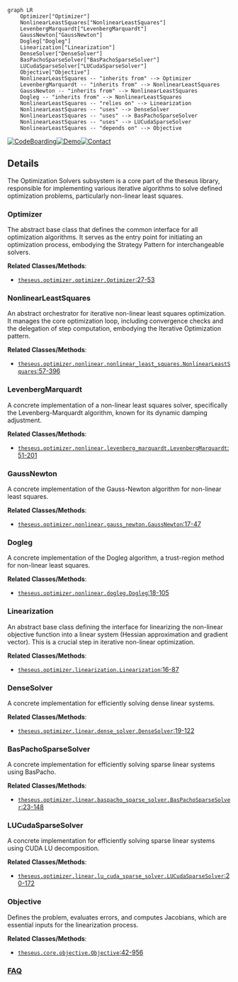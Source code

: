 ```mermaid
graph LR
    Optimizer["Optimizer"]
    NonlinearLeastSquares["NonlinearLeastSquares"]
    LevenbergMarquardt["LevenbergMarquardt"]
    GaussNewton["GaussNewton"]
    Dogleg["Dogleg"]
    Linearization["Linearization"]
    DenseSolver["DenseSolver"]
    BasPachoSparseSolver["BasPachoSparseSolver"]
    LUCudaSparseSolver["LUCudaSparseSolver"]
    Objective["Objective"]
    NonlinearLeastSquares -- "inherits from" --> Optimizer
    LevenbergMarquardt -- "inherits from" --> NonlinearLeastSquares
    GaussNewton -- "inherits from" --> NonlinearLeastSquares
    Dogleg -- "inherits from" --> NonlinearLeastSquares
    NonlinearLeastSquares -- "relies on" --> Linearization
    NonlinearLeastSquares -- "uses" --> DenseSolver
    NonlinearLeastSquares -- "uses" --> BasPachoSparseSolver
    NonlinearLeastSquares -- "uses" --> LUCudaSparseSolver
    NonlinearLeastSquares -- "depends on" --> Objective
```

[![CodeBoarding](https://img.shields.io/badge/Generated%20by-CodeBoarding-9cf?style=flat-square)](https://github.com/CodeBoarding/GeneratedOnBoardings)[![Demo](https://img.shields.io/badge/Try%20our-Demo-blue?style=flat-square)](https://www.codeboarding.org/demo)[![Contact](https://img.shields.io/badge/Contact%20us%20-%20contact@codeboarding.org-lightgrey?style=flat-square)](mailto:contact@codeboarding.org)

## Details

The Optimization Solvers subsystem is a core part of the theseus library, responsible for implementing various iterative algorithms to solve defined optimization problems, particularly non-linear least squares.

### Optimizer
The abstract base class that defines the common interface for all optimization algorithms. It serves as the entry point for initiating an optimization process, embodying the Strategy Pattern for interchangeable solvers.


**Related Classes/Methods**:

- <a href="https://github.com/facebookresearch/theseus/blob/main/theseus/optimizer/optimizer.py#L27-L53" target="_blank" rel="noopener noreferrer">`theseus.optimizer.optimizer.Optimizer`:27-53</a>


### NonlinearLeastSquares
An abstract orchestrator for iterative non-linear least squares optimization. It manages the core optimization loop, including convergence checks and the delegation of step computation, embodying the Iterative Optimization pattern.


**Related Classes/Methods**:

- <a href="https://github.com/facebookresearch/theseus/blob/main/theseus/optimizer/nonlinear/nonlinear_least_squares.py#L57-L396" target="_blank" rel="noopener noreferrer">`theseus.optimizer.nonlinear.nonlinear_least_squares.NonlinearLeastSquares`:57-396</a>


### LevenbergMarquardt
A concrete implementation of a non-linear least squares solver, specifically the Levenberg-Marquardt algorithm, known for its dynamic damping adjustment.


**Related Classes/Methods**:

- <a href="https://github.com/facebookresearch/theseus/blob/main/theseus/optimizer/nonlinear/levenberg_marquardt.py#L51-L201" target="_blank" rel="noopener noreferrer">`theseus.optimizer.nonlinear.levenberg_marquardt.LevenbergMarquardt`:51-201</a>


### GaussNewton
A concrete implementation of the Gauss-Newton algorithm for non-linear least squares.


**Related Classes/Methods**:

- <a href="https://github.com/facebookresearch/theseus/blob/main/theseus/optimizer/nonlinear/gauss_newton.py#L17-L47" target="_blank" rel="noopener noreferrer">`theseus.optimizer.nonlinear.gauss_newton.GaussNewton`:17-47</a>


### Dogleg
A concrete implementation of the Dogleg algorithm, a trust-region method for non-linear least squares.


**Related Classes/Methods**:

- <a href="https://github.com/facebookresearch/theseus/blob/main/theseus/optimizer/nonlinear/dogleg.py#L18-L105" target="_blank" rel="noopener noreferrer">`theseus.optimizer.nonlinear.dogleg.Dogleg`:18-105</a>


### Linearization
An abstract base class defining the interface for linearizing the non-linear objective function into a linear system (Hessian approximation and gradient vector). This is a crucial step in iterative non-linear optimization.


**Related Classes/Methods**:

- <a href="https://github.com/facebookresearch/theseus/blob/main/theseus/optimizer/linearization.py#L16-L87" target="_blank" rel="noopener noreferrer">`theseus.optimizer.linearization.Linearization`:16-87</a>


### DenseSolver
A concrete implementation for efficiently solving dense linear systems.


**Related Classes/Methods**:

- <a href="https://github.com/facebookresearch/theseus/blob/main/theseus/optimizer/linear/dense_solver.py#L19-L122" target="_blank" rel="noopener noreferrer">`theseus.optimizer.linear.dense_solver.DenseSolver`:19-122</a>


### BasPachoSparseSolver
A concrete implementation for efficiently solving sparse linear systems using BasPacho.


**Related Classes/Methods**:

- <a href="https://github.com/facebookresearch/theseus/blob/main/theseus/optimizer/linear/baspacho_sparse_solver.py#L23-L148" target="_blank" rel="noopener noreferrer">`theseus.optimizer.linear.baspacho_sparse_solver.BasPachoSparseSolver`:23-148</a>


### LUCudaSparseSolver
A concrete implementation for efficiently solving sparse linear systems using CUDA LU decomposition.


**Related Classes/Methods**:

- <a href="https://github.com/facebookresearch/theseus/blob/main/theseus/optimizer/linear/lu_cuda_sparse_solver.py#L20-L172" target="_blank" rel="noopener noreferrer">`theseus.optimizer.linear.lu_cuda_sparse_solver.LUCudaSparseSolver`:20-172</a>


### Objective
Defines the problem, evaluates errors, and computes Jacobians, which are essential inputs for the linearization process.


**Related Classes/Methods**:

- <a href="https://github.com/facebookresearch/theseus/blob/main/theseus/core/objective.py#L42-L956" target="_blank" rel="noopener noreferrer">`theseus.core.objective.Objective`:42-956</a>




### [FAQ](https://github.com/CodeBoarding/GeneratedOnBoardings/tree/main?tab=readme-ov-file#faq)